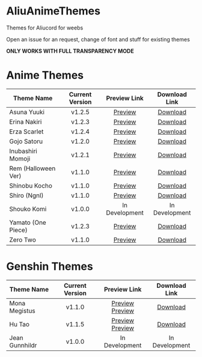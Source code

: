 # AliuAnimeThemes
Themes for Aliucord for weebs

Open an issue for an request, change of font and stuff for existing themes

**ONLY WORKS WITH FULL TRANSPARENCY MODE**

# Anime Themes 
|    Theme Name    |     Current Version     | Preview Link       |	    Download Link   |
| ---------------- |:-----------------------:|:-----------------------:|:--------------------:|
|    Asuna Yuuki   |          v1.2.5         | [Preview](https://cdn.discordapp.com/attachments/894185205491974154/894185827394002944/IMG_20211003_170446.jpg) | [Download](https://cdn.discordapp.com/attachments/894185240690561116/894186794667626516/Asuna_Yuuki_Sword_Art_Online.json) |
|    Erina Nakiri  |          v1.2.3         | [Preview](https://cdn.discordapp.com/attachments/894185205491974154/894187701908176896/Screenshot_2021-10-03-17-12-24-49_fa4ea8e8aeb69dcd3ab969e8fd3d4310.jpg) | [Download](https://cdn.discordapp.com/attachments/894185240690561116/894187989977153536/Nakiri_Erina_Food_Wars.json) |
|    Erza Scarlet  |          v1.2.4         | [Preview](https://cdn.discordapp.com/attachments/894185205491974154/894192702185426954/Screenshot_2021-10-03-17-30-25-17_fa4ea8e8aeb69dcd3ab969e8fd3d4310.jpg) | [Download](https://cdn.discordapp.com/attachments/894185240690561116/894193052602728518/Erza_Scarlet_Fairy_Tail.json) |
|    Gojo Satoru   |          v1.2.0         | [Preview](https://cdn.discordapp.com/attachments/894185205491974154/894193911319371836/Record_2021-10-03-17-35-20_fa4ea8e8aeb69dcd3ab969e8fd3d4310.mp4) | [Download](https://cdn.discordapp.com/attachments/894185240690561116/894193229858226216/Gojo_Satoru_Jujutsu_Kaisen.json) |
| Inubashiri Momoji|          v1.2.1         | [Preview](https://cdn.discordapp.com/attachments/894185205491974154/900101029406842950/IMG_20211020_004946.jpg) | [Download](https://cdn.discordapp.com/attachments/894185240690561116/900099804414247012/Inubashiri_Momiji_Touhou.json) |
| Rem (Halloween Ver)|        v1.1.0         | [Preview](https://cdn.discordapp.com/attachments/894185205491974154/900103228417531934/Screenshot_2021-10-20-00-58-20-36_fa4ea8e8aeb69dcd3ab969e8fd3d4310.jpg) | [Download](https://cdn.discordapp.com/attachments/894185240690561116/900103434995372062/Rem_Halloween_Ver.json) |
|   Shinobu Kocho  |          v1.1.0         | [Preview](https://cdn.discordapp.com/attachments/870599684069150782/891341838039019550/Record_2021-09-25-20-43-44_fa4ea8e8aeb69dcd3ab969e8fd3d4310.mp4) | [Download](https://cdn.discordapp.com/attachments/894185240690561116/900103346503958558/Shinobu_Kocho_Demon_Slayer.json) |
|   Shiro (Ngnl)   |          v1.1.0         | [Preview](https://cdn.discordapp.com/attachments/894185205491974154/900104673745313842/IMG_20211020_010411.jpg) | [Download](https://cdn.discordapp.com/attachments/894185240690561116/900104812841033768/Shiro_No_Game_No_Life.json) |
|    Shouko Komi   |          v1.0.0         | In Development | In Development |
|Yamato (One Piece)|          v1.2.3         | [Preview](https://cdn.discordapp.com/attachments/894185205491974154/900104146370318376/Screenshot_2021-10-20-01-02-09-16_fa4ea8e8aeb69dcd3ab969e8fd3d4310.jpg) | [Download](https://cdn.discordapp.com/attachments/894185240690561116/900104264276398101/Yamato_One_Piece.json) |
|     Zero Two     |          v1.1.0         | [Preview](https://cdn.discordapp.com/attachments/894185205491974154/900105137752780870/Record_2021-10-11-19-50-46_fa4ea8e8aeb69dcd3ab969e8fd3d4310.mp4) | [Download](https://cdn.discordapp.com/attachments/894185240690561116/900105163262525540/Zero_Two.json) |

# Genshin Themes
|    Theme Name    |     Current Version     |      Preview Link       |     Download Link    |
| ---------------- |:-----------------------:|:-----------------------:|:--------------------:|
|  Mona Megistus   |          v1.1.0         | [Preview](https://cdn.discordapp.com/attachments/894185205491974154/895192473511534682/Screenshot_2021-10-05-17-51-31-29_fa4ea8e8aeb69dcd3ab969e8fd3d4310.jpg)<br/>[Preview](https://cdn.discordapp.com/attachments/894185205491974154/895192473905819658/Screenshot_2021-10-05-17-51-39-07_fa4ea8e8aeb69dcd3ab969e8fd3d4310.jpg) | [Download](https://cdn.discordapp.com/attachments/894185240690561116/895193110114611210/Mona_Megistus_Genshin_Impact.json) |
|     Hu Tao       |          v1.1.5         | [Preview](https://cdn.discordapp.com/attachments/894185205491974154/900101249087709204/IMG_20211020_005036.jpg)<br/>[Preview](https://cdn.discordapp.com/attachments/894185205491974154/900101249410691102/IMG_20211020_005026.jpg) | [Download](https://cdn.discordapp.com/attachments/894185240690561116/900102160723886080/Hu_Tao_Genshin_Impact.json) |
|  Jean Gunnhildr  |          v1.0.0         | In Development | In Development |
